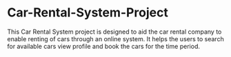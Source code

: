 # Car-Rental-System-Project
This Car Rental System project is designed to aid the car rental company to enable renting of cars through an online system. It helps the users to search for available cars view profile and book the cars for the time period. 

